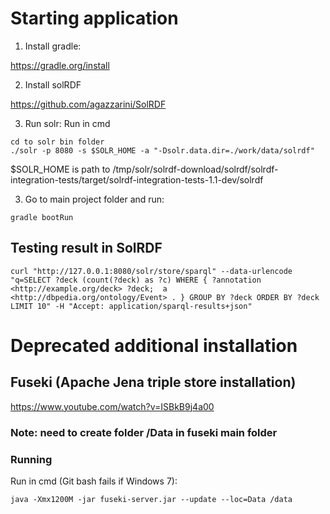 # Starting application
1. Install gradle:

https://gradle.org/install

2. Install solRDF

https://github.com/agazzarini/SolRDF

3. Run solr:
Run in cmd
```
cd to solr bin folder
./solr -p 8080 -s $SOLR_HOME -a "-Dsolr.data.dir=./work/data/solrdf"
```
$SOLR_HOME is path to /tmp/solr/solrdf-download/solrdf/solrdf-integration-tests/target/solrdf-integration-tests-1.1-dev/solrdf

3. Go to main project folder and run:
```
gradle bootRun
```

## Testing result in SolRDF

```
curl "http://127.0.0.1:8080/solr/store/sparql" --data-urlencode "q=SELECT ?deck (count(?deck) as ?c) WHERE { ?annotation <http://example.org/deck> ?deck;  a <http://dbpedia.org/ontology/Event> . } GROUP BY ?deck ORDER BY ?deck LIMIT 10" -H "Accept: application/sparql-results+json"

```


# Deprecated additional installation
## Fuseki (Apache Jena triple store installation)
https://www.youtube.com/watch?v=ISBkB9j4a00

### Note: need to create folder /Data in fuseki main folder

### Running
Run in cmd (Git bash fails if Windows 7):
```
java -Xmx1200M -jar fuseki-server.jar --update --loc=Data /data
```
